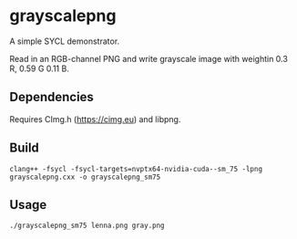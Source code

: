 # grayscalepng

A simple SYCL demonstrator.

Read in an RGB-channel PNG and write grayscale image with weightin 0.3 R, 0.59 G 0.11 B.

## Dependencies
Requires CImg.h (https://cimg.eu) and libpng.

##  Build
```
clang++ -fsycl -fsycl-targets=nvptx64-nvidia-cuda--sm_75 -lpng grayscalepng.cxx -o grayscalepng_sm75
```

## Usage

```
./grayscalepng_sm75 lenna.png gray.png
```
